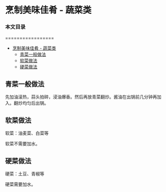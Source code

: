 # 烹制美味佳肴 - 蔬菜类

### 本文目录
=================

* [烹制美味佳肴 - 蔬菜类](#烹制美味佳肴---蔬菜类)
   * [青菜一般做法](#青菜一般做法)
   * [软菜做法](#软菜做法)
   * [硬菜做法](#硬菜做法)
 
## 青菜一般做法
先加油滚热，蒜头拍碎，浸油爆香。然后再放青菜翻炒。酱油在出锅前几分钟再加入。翻炒均匀后出锅。

## 软菜做法
软菜：油麦菜、白菜等

软菜不需要加水。

## 硬菜做法
硬菜：土豆、青椒等

硬菜需要加水。
